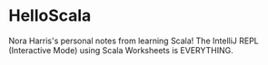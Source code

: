# HelloScala

Nora Harris's personal notes from learning Scala! The IntelliJ REPL (Interactive Mode) using Scala Worksheets is EVERYTHING.
